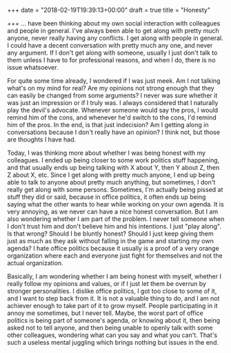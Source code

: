+++
date = "2018-02-19T19:39:13+00:00"
draft = true
title = "Honesty"

+++
... have been thinking about my own social interaction with colleagues and people in general. I've always been able to get along with pretty much anyone, never really having any conflicts. I get along with people in general. I could have a decent conversation with pretty much any one, and never any argument. If I don't get along with someone, usually I just don't talk to them unless I have to for professional reasons, and when I do, there is no issue whatsoever.

For quite some time already, I wondered if I was just meek. Am I not talking what's on my mind for real? Are my opinions not strong enough that they can easily be changed from some arguments? I never was sure whether it was just an impression or if I truly was. I always considered that I naturally play the devil's advocate. Whenever someone would say the pros, I would remind him of the cons, and whenever he'd switch to the cons, I'd remind him of the pros. In the end, is that just indecision? Am I getting along in conversations because I don't really have an opinion? I think not, but those are thoughts I have had.

Today, I was thinking more about whether I was being honest with my colleagues. I ended up being closer to some work politics stuff happening, and that usually ends up being talking with X about Y, then Y about Z, then Z about X, etc. Since I get along with pretty much anyone, I end up being able to talk to anyone about pretty much anything, but sometimes, I don't really get along with some persons. Sometimes, I'm actually being pissed at stuff they did or said, because in office politics, it often ends up being saying what the other wants to hear while working on your own agenda. It is very annoying, as we never can have a nice honest conversation. But I am also wondering whether I am part of the problem. I never tell someone when I don't trust him and don't believe him and his intentions. I just "play along". Is that wrong? Should I be bluntly honest? Should I just keep giving them just as much as they ask without falling in the game and starting my own agenda? I hate office politics because it usually is a proof of a very orange organization where each and everyone just fight for themselves and not the actual organization.

Basically, I am wondering whether I am being honest with myself, whether I really follow my opinions and values, or if I just let them be overrun by stronger personalities. I dislike office politics, I got too close to some of it, and I want to step back from it. It is not a valuable thing to do, and I am not achiever enough to take part of it to grow myself. People participating in it annoy me sometimes, but I never tell. Maybe, the worst part of office politics is being part of someone's agenda, or knowing about it, then being asked not to tell anyone, and then being unable to openly talk with some other colleagues, wondering what can you say and what you can't. That's such a useless mental juggling which brings nothing but issues in the end.